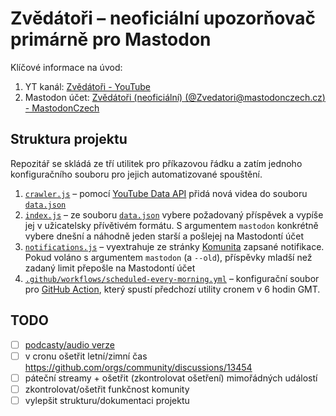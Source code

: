 # Zvědátoři – neoficiální upozorňovač primárně pro Mastodon
Klíčové informace na úvod:
1. YT kanál: [Zvědátoři - YouTube](https://www.youtube.com/@Zvedatori/featured)
1. Mastodon účet: [Zvědátoři (neoficiální) (@Zvedatori@mastodonczech.cz) - MastodonCzech](https://mastodonczech.cz/@Zvedatori)

## Struktura projektu
Repozitář se skládá ze tří utilitek pro příkazovou řádku a zatím jednoho konfiguračního
souboru pro jejich automatizované spouštění.

1. [`crawler.js`](./crawler.js) – pomocí [YouTube Data API](https://developers.google.com/youtube/v3)
	přidá nová videa do souboru [`data.json`](./data.json)
1. [`index.js`](./index.js) – ze souboru [`data.json`](./data.json) vybere požadovaný příspěvek
	a vypíše jej v užicatelsky přívětivém formátu. S argumentem
	`mastodon` konkrétně vybere dnešní a náhodně jeden starší
	a pošlejej na Mastodontí účet
1. [`notifications.js`](./notifications.js) – vyextrahuje ze stránky [Komunita](https://www.youtube.com/@Zvedatori/community)
	zapsané notifikace. Pokud voláno s argumentem `mastodon` (a `--old`),
	příspěvky mladší než zadaný limit přepošle na Mastodontí účet
1. [`.github/workflows/scheduled-every-morning.yml`](./.github/workflows/scheduled-every-morning.yml) – konfigurační soubor
	pro [GitHub Action](https://docs.github.com/en/actions), který spustí předchozí
	utility cronem v 6 hodin GMT.

## TODO
- [ ] [podcasty/audio verze](https://www.youtube.com/redirect?event=video_description&redir_token=QUFFLUhqbWZ0dThrdHd1RGFoZlpnVUluSW5PbVlCaF9fZ3xBQ3Jtc0tsdTF5eFhJTXZpNjdhMUJ4d0M0SzI2dU9FQjdTcW16eUV0MzRWaS1ETG83NmgwQjJIQ09JcHlPRWd2RXhYRmhnU2JXVm4xd2F5RjN1Q0NnME9DbWRlTEVyRTZ4ZzNlNFBLUXFzd1FBbHJyT21XU0FFMA&q=https%3A%2F%2Fanchor.fm%2Fzvedatori&v=6YqlMOh4_iQ)
- [ ] v cronu ošetřit letní/zimní čas https://github.com/orgs/community/discussions/13454
- [ ] páteční streamy + ošetřit (zkontrolovat ošetření) mimořádných událostí
- [ ] zkontrolovat/ošetřit funkčnost komunity
- [ ] vylepšit strukturu/dokumentaci projektu
